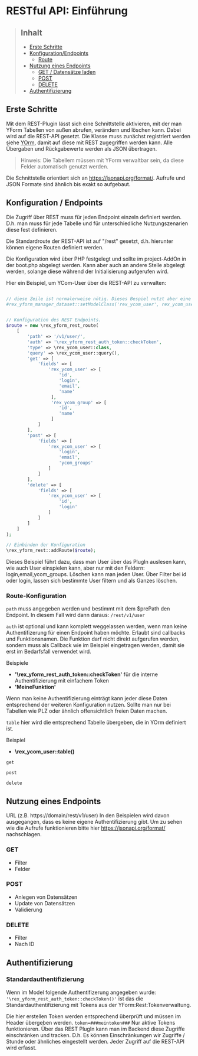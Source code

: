 # RESTful API: Einführung

> ## Inhalt
> - [Erste Schritte](#erste-schritte)
> - [Konfiguration/Endpoints](#config)
>   - [Route](#config-route)
> - [Nutzung eines Endpoints](#use)
>   - [GET / Datensätze laden](#use-get)
>   - [POST](#use-post)
>   - [DELETE](#use-delete)
> - [Authentifizierung](#auth)

<a name="erste schritte"></a>
## Erste Schritte

Mit dem REST-Plugin lässt sich eine Schnittstelle aktivieren, mit der man YForm Tabellen von außen abrufen, verändern und löschen kann. Dabei wird auf die REST-API gesetzt.
Die Klasse muss zunächst registriert werden siehe [YOrm](yorm.md), damit auf diese mit REST zugegriffen werden kann. Alle Übergaben und Rückgabewerte werden als JSON übertragen.

> Hinweis: Die Tabellem müssen mit YForm verwaltbar sein, da diese Felder automatisch genutzt werden.

Die Schnittstelle orientiert sich an https://jsonapi.org/format/. Aufrufe und JSON Formate sind ähnlich bis exakt so aufgebaut.

<a name="config"></a>
## Konfiguration / Endpoints

Die Zugriff über REST muss für jeden Endpoint einzeln definiert werden. D.h. man muss für jede Tabelle und für unterschiedliche Nutzungszenarien diese fest definieren.

Die Standardroute der REST-API ist auf "/rest" gesetzt, d.h. hierunter können eigene Routen definiert werden. 

Die Konfiguration wird über PHP festgelegt und sollte im project-AddOn in der boot.php abgelegt werden. Kann aber auch an andere Stelle abgelegt werden, solange diese während der Initialisierung aufgerufen wird.

Hier ein Beispiel, um YCom-User über die REST-API zu verwalten:


```php

// diese Zeile ist normalerweise nötig. Dieses Bespiel nutzt aber eine YCom-Tabelle, die bereits über das AddOn registriert ist.
#rex_yform_manager_dataset::setModelClass('rex_ycom_user', rex_ycom_user::class);


// Konfiguration des REST Endpoints.
$route = new \rex_yform_rest_route(
    [
        'path' => '/v1/user/',
        'auth' => '\rex_yform_rest_auth_token::checkToken',
        'type' => \rex_ycom_user::class,
        'query' => \rex_ycom_user::query(),
        'get' => [
            'fields' => [
                'rex_ycom_user' => [
                    'id',
                    'login',
                    'email',
                    'name'
                 ],
                 'rex_ycom_group' => [
                    'id',
                    'name'
                 ]
            ]
        ],
        'post' => [
            'fields' => [
                'rex_ycom_user' => [
                    'login',
                    'email',
                    'ycom_groups'
                ]
            ]
        ],
        'delete' => [
            'fields' => [
                'rex_ycom_user' => [
                    'id',
                    'login'
                ]
            ]
        ]
    ]
);

// Einbinden der Konfiguration
\rex_yform_rest::addRoute($route);
```

Dieses Beispiel führt dazu, dass man User über das PlugIn auslesen kann, wie auch User einspielen kann, aber nur mit den Feldern: login,email,ycom_groups. 
Löschen kann man jeden User. Über Filter bei id oder login, lassen sich bestimmte User filtern und als Ganzes löschen.



<a name="config-route"></a>
### Route-Konfiguration

`path`
muss angegeben werden und bestimmt mit dem $prePath den Endpoint. In diesem Fall wird dann daraus: `/rest/v1/user`

`auth`
ist optional und kann komplett weggelassen werden, wenn man keine Authentifizerung für einen Endpoint haben möchte. Erlaubt sind callbacks und Funktionsnamen.
Die Funktion darf nicht direkt aufgerufen werden, sondern muss als Callback wie im Beispiel eingetragen werden, damit sie erst im Bedarfsfall verwendet wird.

Beispiele

* **'\rex_yform_rest_auth_token::checkToken'** für die interne Authentifizierung mit einfachem Token
* **'MeineFunktion'**

Wenn man keine Authentifizierung einträgt kann jeder diese Daten entsprechend der weiteren Konfiguration nutzen. Sollte man nur bei Tabellen wie PLZ oder ähnlich offensichtlich freien Daten machen.


`table`
hier wird die entsprechend Tabelle übergeben, die in YOrm definiert ist.

Beispiel

* **\rex_ycom_user::table()**

`get`

`post`

`delete`

<a name="use"></a>
## Nutzung eines Endpoints

URL (z.B. https://domain/rest/v1/user)
In den Beispielen wird davon ausgegangen, dass es keine eigene Authentifizierung gibt. Um zu sehen wie die Aufrufe funktionieren bitte hier https://jsonapi.org/format/ nachschlagen. 

<a name="use-get"></a>
### GET

* Filter
* Felder

<a name="use-post"></a>
### POST

* Anlegen von Datensätzen
* Update von Datensätzen
* Validierung

<a name="use-delete"></a>
### DELETE

* Filter
* Nach ID

<a name="auth"></a>
## Authentifizierung

### Standardauthentifizierung

Wenn im Model folgende Authentifizerung angegeben wurde: `'\rex_yform_rest_auth_token::checkToken()'` ist das die Standardauthentifizierung mit Tokens aus der YForm:Rest:Tokenverwaltung.

Die hier erstellen Token werden entsprechend überprüft und müssen im Header übergeben werden. `token=###meintoken###` Nur aktive Tokens funktionieren. 
Über das REST PlugIn kann man im Backend diese Zugriffe einschränken und tracken. D.h. Es können Einschränkungen wir Zugriffe / Stunde oder ähnliches eingestellt werden. 
Jeder Zugriff auf die REST-API wird erfasst. 
